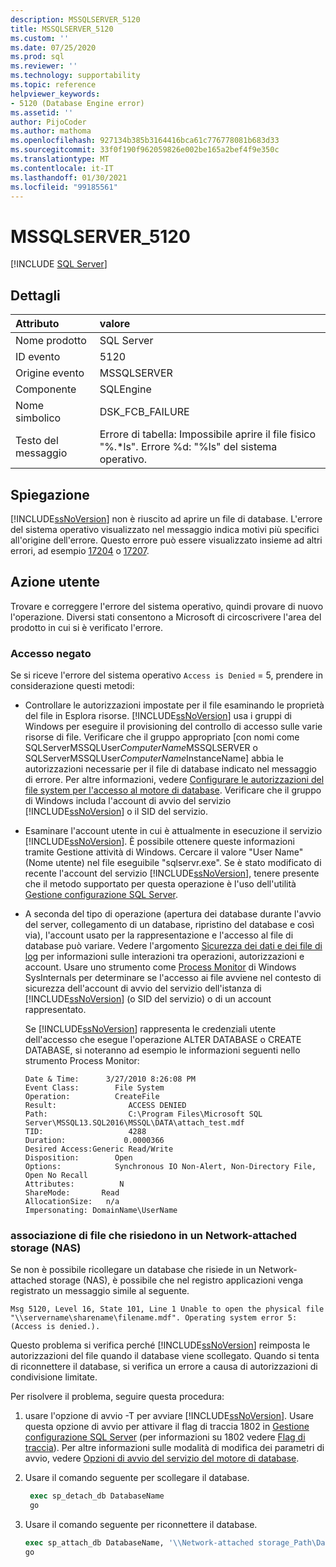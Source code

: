 ```yaml
---
description: MSSQLSERVER_5120
title: MSSQLSERVER_5120
ms.custom: ''
ms.date: 07/25/2020
ms.prod: sql
ms.reviewer: ''
ms.technology: supportability
ms.topic: reference
helpviewer_keywords:
- 5120 (Database Engine error)
ms.assetid: ''
author: PijoCoder
ms.author: mathoma
ms.openlocfilehash: 927134b385b3164416bca61c776778081b683d33
ms.sourcegitcommit: 33f0f190f962059826e002be165a2bef4f9e350c
ms.translationtype: MT
ms.contentlocale: it-IT
ms.lasthandoff: 01/30/2021
ms.locfileid: "99185561"
---
```

# <a name="mssqlserver_5120"></a>MSSQLSERVER_5120
 [!INCLUDE [SQL Server](../../includes/applies-to-version/sqlserver.md)]
  
## <a name="details"></a>Dettagli  
  
| Attributo | valore |  
| :-------- | :---- |  
|Nome prodotto|SQL Server|  
|ID evento|5120|  
|Origine evento|MSSQLSERVER|  
|Componente|SQLEngine|  
|Nome simbolico|DSK_FCB_FAILURE|  
|Testo del messaggio|Errore di tabella: Impossibile aprire il file fisico "%.*ls". Errore %d: "%ls" del sistema operativo.|  
  
## <a name="explanation"></a>Spiegazione  
[!INCLUDE[ssNoVersion](../../includes/ssnoversion-md.md)] non è riuscito ad aprire un file di database.  L'errore del sistema operativo visualizzato nel messaggio indica motivi più specifici all'origine dell'errore. Questo errore può essere visualizzato insieme ad altri errori, ad esempio [17204](mssqlserver-17204-database-engine-error.md) o [17207](mssqlserver-17207-database-engine-error.md).
  
## <a name="user-action"></a>Azione utente  
  
  Trovare e correggere l'errore del sistema operativo, quindi provare di nuovo l'operazione. Diversi stati consentono a Microsoft di circoscrivere l'area del prodotto in cui si è verificato l'errore. 
  
### <a name="access-is-denied"></a>Accesso negato 
Se si riceve l'errore del sistema operativo `Access is Denied` = 5, prendere in considerazione questi metodi:
   -  Controllare le autorizzazioni impostate per il file esaminando le proprietà del file in Esplora risorse. [!INCLUDE[ssNoVersion](../../includes/ssnoversion-md.md)] usa i gruppi di Windows per eseguire il provisioning del controllo di accesso sulle varie risorse di file. Verificare che il gruppo appropriato [con nomi come SQLServerMSSQLUser$ComputerName$MSSQLSERVER o SQLServerMSSQLUser$ComputerName$InstanceName] abbia le autorizzazioni necessarie per il file di database indicato nel messaggio di errore. Per altre informazioni, vedere [Configurare le autorizzazioni del file system per l'accesso al motore di database](/previous-versions/sql/2014/database-engine/configure-windows/configure-file-system-permissions-for-database-engine-access?view=sql-server-2014&preserve-view=true). Verificare che il gruppo di Windows includa l'account di avvio del servizio [!INCLUDE[ssNoVersion](../../includes/ssnoversion-md.md)] o il SID del servizio.
   -  Esaminare l'account utente in cui è attualmente in esecuzione il servizio [!INCLUDE[ssNoVersion](../../includes/ssnoversion-md.md)]. È possibile ottenere queste informazioni tramite Gestione attività di Windows. Cercare il valore "User Name" (Nome utente) nel file eseguibile "sqlservr.exe". Se è stato modificato di recente l'account del servizio [!INCLUDE[ssNoVersion](../../includes/ssnoversion-md.md)], tenere presente che il metodo supportato per questa operazione è l'uso dell'utilità [Gestione configurazione SQL Server](../sql-server-configuration-manager.md). 
   -  A seconda del tipo di operazione (apertura dei database durante l'avvio del server, collegamento di un database, ripristino del database e così via), l'account usato per la rappresentazione e l'accesso al file di database può variare. Vedere l'argomento [Sicurezza dei dati e dei file di log](/previous-versions/sql/sql-server-2008-r2/ms189128(v=sql.105)) per informazioni sulle interazioni tra operazioni, autorizzazioni e account. Usare uno strumento come [Process Monitor](/sysinternals/downloads/procmon) di Windows SysInternals per determinare se l'accesso ai file avviene nel contesto di sicurezza dell'account di avvio del servizio dell'istanza di [!INCLUDE[ssNoVersion](../../includes/ssnoversion-md.md)] (o SID del servizio) o di un account rappresentato.

      Se [!INCLUDE[ssNoVersion](../../includes/ssnoversion-md.md)] rappresenta le credenziali utente dell'accesso che esegue l'operazione ALTER DATABASE o CREATE DATABASE, si noteranno ad esempio le informazioni seguenti nello strumento Process Monitor:
      
        ```
        Date & Time:      3/27/2010 8:26:08 PM
        Event Class:        File System
        Operation:          CreateFile
        Result:                ACCESS DENIED
        Path:                  C:\Program Files\Microsoft SQL Server\MSSQL13.SQL2016\MSSQL\DATA\attach_test.mdf
        TID:                   4288
        Duration:             0.0000366
        Desired Access:Generic Read/Write
        Disposition:        Open
        Options:            Synchronous IO Non-Alert, Non-Directory File, Open No Recall
        Attributes:          N
        ShareMode:       Read
        AllocationSize:   n/a
        Impersonating: DomainName\UserName
        ```
  
  
### <a name="attaching-files-that-reside-on-a-network-attached-storage"></a>associazione di file che risiedono in un Network-attached storage (NAS)  
Se non è possibile ricollegare un database che risiede in un Network-attached storage (NAS), è possibile che nel registro applicazioni venga registrato un messaggio simile al seguente.

`Msg 5120, Level 16, State 101, Line 1 Unable to open the physical file "\\servername\sharename\filename.mdf". Operating system error 5: (Access is denied.).`

Questo problema si verifica perché [!INCLUDE[ssNoVersion](../../includes/ssnoversion-md.md)] reimposta le autorizzazioni del file quando il database viene scollegato. Quando si tenta di riconnettere il database, si verifica un errore a causa di autorizzazioni di condivisione limitate.

Per risolvere il problema, seguire questa procedura:
1. usare l'opzione di avvio -T per avviare [!INCLUDE[ssNoVersion](../../includes/ssnoversion-md.md)]. Usare questa opzione di avvio per attivare il flag di traccia 1802 in [Gestione configurazione SQL Server](../sql-server-configuration-manager.md) (per informazioni su 1802 vedere [Flag di traccia](../../t-sql/database-console-commands/dbcc-traceon-transact-sql.md)). Per altre informazioni sulle modalità di modifica dei parametri di avvio, vedere [Opzioni di avvio del servizio del motore di database](../../database-engine/configure-windows/database-engine-service-startup-options.md).

2. Usare il comando seguente per scollegare il database.
   ```sql
    exec sp_detach_db DatabaseName
    go 
   ```

3. Usare il comando seguente per riconnettere il database.
   ```sql
   exec sp_attach_db DatabaseName, '\\Network-attached storage_Path\DatabaseMDFFile.mdf', '\\Network-attached storage_Path\DatabaseLDFFile.ldf'
   go
   ```
